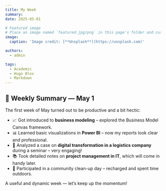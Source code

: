 ```yaml
---
title: My Week
summary: 
date: 2025-05-01

# Featured image
# Place an image named `featured.jpg/png` in this page's folder and customize its options here.
image:
  caption: 'Image credit: [**Unsplash**](https://unsplash.com)'

authors:
  - admin

tags:
  - Academic
  - Hugo Blox
  - Markdown
---
```


## 📅 Weekly Summary — May 1  

The first week of May turned out to be productive and a bit hectic:  

- 📈 Got introduced to **business modeling** – explored the Business Model Canvas framework.  
- 📊 Learned basic visualizations in **Power BI** – now my reports look clear and professional.  
- 💼 Analyzed a case on **digital transformation in a logistics company** during a seminar – very engaging!  
- 📚 Took detailed notes on **project management in IT**, which will come in handy later.  
- 🌿 Participated in a community clean-up day – recharged and spent time outdoors.  

A useful and dynamic week — let’s keep up the momentum!

